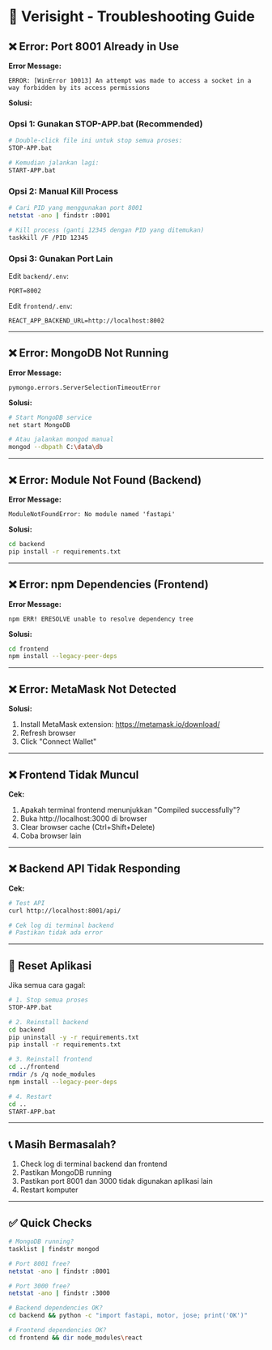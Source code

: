 # 🔧 Verisight - Troubleshooting Guide

## ❌ Error: Port 8001 Already in Use

**Error Message:**
```
ERROR: [WinError 10013] An attempt was made to access a socket in a way forbidden by its access permissions
```

**Solusi:**

### Opsi 1: Gunakan STOP-APP.bat (Recommended)
```bash
# Double-click file ini untuk stop semua proses:
STOP-APP.bat

# Kemudian jalankan lagi:
START-APP.bat
```

### Opsi 2: Manual Kill Process
```bash
# Cari PID yang menggunakan port 8001
netstat -ano | findstr :8001

# Kill process (ganti 12345 dengan PID yang ditemukan)
taskkill /F /PID 12345
```

### Opsi 3: Gunakan Port Lain
Edit `backend/.env`:
```env
PORT=8002
```

Edit `frontend/.env`:
```env
REACT_APP_BACKEND_URL=http://localhost:8002
```

---

## ❌ Error: MongoDB Not Running

**Error Message:**
```
pymongo.errors.ServerSelectionTimeoutError
```

**Solusi:**
```bash
# Start MongoDB service
net start MongoDB

# Atau jalankan mongod manual
mongod --dbpath C:\data\db
```

---

## ❌ Error: Module Not Found (Backend)

**Error Message:**
```
ModuleNotFoundError: No module named 'fastapi'
```

**Solusi:**
```bash
cd backend
pip install -r requirements.txt
```

---

## ❌ Error: npm Dependencies (Frontend)

**Error Message:**
```
npm ERR! ERESOLVE unable to resolve dependency tree
```

**Solusi:**
```bash
cd frontend
npm install --legacy-peer-deps
```

---

## ❌ Error: MetaMask Not Detected

**Solusi:**
1. Install MetaMask extension: https://metamask.io/download/
2. Refresh browser
3. Click "Connect Wallet"

---

## ❌ Frontend Tidak Muncul

**Cek:**
1. Apakah terminal frontend menunjukkan "Compiled successfully"?
2. Buka http://localhost:3000 di browser
3. Clear browser cache (Ctrl+Shift+Delete)
4. Coba browser lain

---

## ❌ Backend API Tidak Responding

**Cek:**
```bash
# Test API
curl http://localhost:8001/api/

# Cek log di terminal backend
# Pastikan tidak ada error
```

---

## 🔄 Reset Aplikasi

Jika semua cara gagal:

```bash
# 1. Stop semua proses
STOP-APP.bat

# 2. Reinstall backend
cd backend
pip uninstall -y -r requirements.txt
pip install -r requirements.txt

# 3. Reinstall frontend
cd ../frontend
rmdir /s /q node_modules
npm install --legacy-peer-deps

# 4. Restart
cd ..
START-APP.bat
```

---

## 📞 Masih Bermasalah?

1. Check log di terminal backend dan frontend
2. Pastikan MongoDB running
3. Pastikan port 8001 dan 3000 tidak digunakan aplikasi lain
4. Restart komputer

---

## ✅ Quick Checks

```bash
# MongoDB running?
tasklist | findstr mongod

# Port 8001 free?
netstat -ano | findstr :8001

# Port 3000 free?
netstat -ano | findstr :3000

# Backend dependencies OK?
cd backend && python -c "import fastapi, motor, jose; print('OK')"

# Frontend dependencies OK?
cd frontend && dir node_modules\react
```
